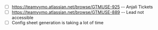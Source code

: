 - [ ] https://teamvymo.atlassian.net/browse/GTMUSE-925 -- Anjali Tickets
- [ ] https://teamvymo.atlassian.net/browse/GTMUSE-889 -- Lead not accessible 
- [ ] Config sheet generation is taking a lot of time 